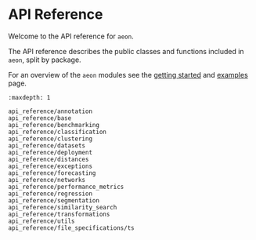 # API Reference

Welcome to the API reference for `aeon`.

The API reference describes the public classes and functions included in `aeon`, split
by package.

For an overview of the `aeon` modules see the [getting started](getting_started.md)
and [examples](examples.md) page.

```{toctree}
:maxdepth: 1

api_reference/annotation
api_reference/base
api_reference/benchmarking
api_reference/classification
api_reference/clustering
api_reference/datasets
api_reference/deployment
api_reference/distances
api_reference/exceptions
api_reference/forecasting
api_reference/networks
api_reference/performance_metrics
api_reference/regression
api_reference/segmentation
api_reference/similarity_search
api_reference/transformations
api_reference/utils
api_reference/file_specifications/ts
```
